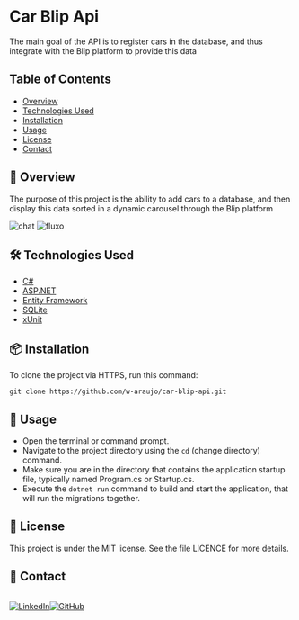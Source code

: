 # Car Blip Api

The main goal of the API is to register cars in the database, and thus integrate with the Blip platform to provide this data

## Table of Contents

- [Overview](#-overview)
- [Technologies Used](#️-technologies-used)
- [Installation](#-installation)
- [Usage](#-usage)
- [License](#-license)
- [Contact](#-contact)

## 🚀 Overview

The purpose of this project is the ability to add cars to a database, and then display this data sorted in a dynamic carousel through the Blip platform

  ![chat](https://github.com/w-araujo/car-blip-api/blob/main/blip-car-chat.png)
  ![fluxo](https://github.com/w-araujo/car-blip-api/blob/main/blip-car-fluxo.png)

## 🛠️ Technologies Used
- [C#](https://learn.microsoft.com/pt-br/dotnet/csharp/)
- [ASP.NET](https://learn.microsoft.com/en-us/aspnet/core/?view=aspnetcore-8.0)
- [Entity Framework](https://learn.microsoft.com/en-us/ef/)
- [SQLite](https://www.sqlite.org/)
- [xUnit](https://xunit.net/docs/getting-started/netcore/cmdline)

## 📦 Installation

To clone the project via HTTPS, run this command:
<p><code>git clone https://github.com/w-araujo/car-blip-api.git</code></p>

## 🚀 Usage

  <ul>
       <li>
        Open the terminal or command prompt.
        </li>
           <li>
            Navigate to the project directory using the <code>cd</code> (change directory) command.
        </li>
        <li>
       Make sure you are in the directory that contains the application startup file, typically named Program.cs or Startup.cs.
        </li>
        <li>
          Execute the 
           <code>dotnet run</code>
           command to build and start the application, that will run the migrations together.
        </li>
   </ul>

## 📝 License

This project is under the MIT license. See the file LICENCE for more details.

## 📧 Contact

<div style="display: flex">

[![LinkedIn](https://img.shields.io/badge/LinkedIn-0077B5?style=for-the-badge&logo=linkedin&logoColor=white)](https://www.linkedin.com/in/wesley-araujo-a99198201/)

[![GitHub](https://img.shields.io/badge/GitHub-100000?style=for-the-badge&logo=github&logoColor=white)](https://github.com/w-araujo)

</div>
